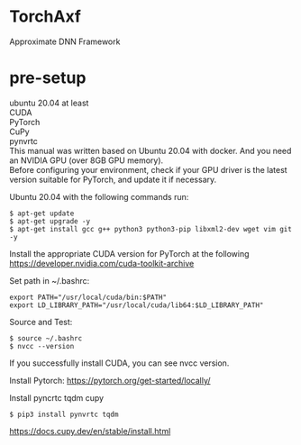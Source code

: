 # TorchAxf
Approximate DNN Framework

# pre-setup
ubuntu 20.04 at least \
CUDA \
PyTorch \
CuPy \
pynvrtc \
This manual was written based on Ubuntu 20.04 with docker. And you need an NVIDIA GPU (over 8GB GPU memory). \
Before configuring your environment, check if your GPU driver is the latest version suitable for PyTorch, and update it if necessary. 


Ubuntu 20.04 with the following commands run:
```
$ apt-get update
$ apt-get upgrade -y
$ apt-get install gcc g++ python3 python3-pip libxml2-dev wget vim git -y
```

Install the appropriate CUDA version for PyTorch at the following https://developer.nvidia.com/cuda-toolkit-archive 

Set path in ~/.bashrc:
```
export PATH="/usr/local/cuda/bin:$PATH"
export LD_LIBRARY_PATH="/usr/local/cuda/lib64:$LD_LIBRARY_PATH"
```
Source and Test:
```
$ source ~/.bashrc
$ nvcc --version
```
If you successfully install CUDA, you can see nvcc version.

Install Pytorch: https://pytorch.org/get-started/locally/

Install pyncrtc tqdm cupy
```
$ pip3 install pynvrtc tqdm
```
https://docs.cupy.dev/en/stable/install.html
